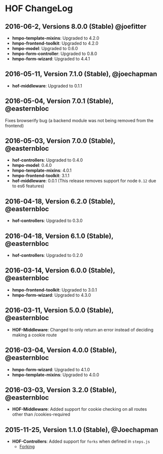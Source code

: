 # HOF ChangeLog

## 2016-06-2, Versions 8.0.0 (Stable) @joefitter
* **hmpo-template-mixins**: Upgraded to 4.2.0
* **hmpo-frontend-toolkit**: Upgraded to 4.2.0
* **hmpo-model**: Upgraded to 0.6.0
* **hmpo-form-controller**: Upgraded to 0.8.0
* **hmpo-form-wizard**: Upgraded to 4.4.1

## 2016-05-11, Version 7.1.0 (Stable), @joechapman
* **hof-middleware**: Upgraded to 0.1.1

## 2016-05-04, Version 7.0.1 (Stable), @easternbloc
Fixes browserify bug (a backend module was not being removed from the frontend)

## 2016-05-03, Version 7.0.0 (Stable), @easternbloc
* **hof-controllers**: Upgraded to 0.4.0
* **hmpo-model**: 0.4.0
* **hmpo-template-mixins**: 4.0.1
* **hmpo-frontend-toolkit**: 3.1.1
* **hof-middleware**: 0.0.1 (This release removes support for node `0.12` due to es6 features)

## 2016-04-18, Version 6.2.0 (Stable), @easternbloc
* **hof-controllers**: Upgraded to 0.3.0

## 2016-04-18, Version 6.1.0 (Stable), @easternbloc
* **hof-controllers**: Upgraded to 0.2.0

## 2016-03-14, Version 6.0.0 (Stable), @easternbloc
* **hmpo-frontend-toolkit**: Upgraded to 3.0.1
* **hmpo-form-wizard**: Upgraded to 4.3.0

## 2016-03-11, Version 5.0.0 (Stable), @easternbloc
* **HOF-Middleware**: Changed to only return an error instead of deciding making a cookie route

## 2016-03-04, Version 4.0.0 (Stable), @easternbloc
* **hmpo-form-wizard**: Upgraded to 4.1.0
* **hmpo-template-mixins**: Upgraded to 4.0.0

## 2016-03-03, Version 3.2.0 (Stable), @easternbloc
* **HOF-Middleware**: Added support for cookie checking on all routes other than /cookies-required

## 2015-11-25, Version 1.1.0 (Stable), @Joechapman
* **HOF-Controllers**: Added support for `forks` when defined in `steps.js`
  - [Forking](https://github.com/UKHomeOffice/hof-controllers#handles-journey-forking)

